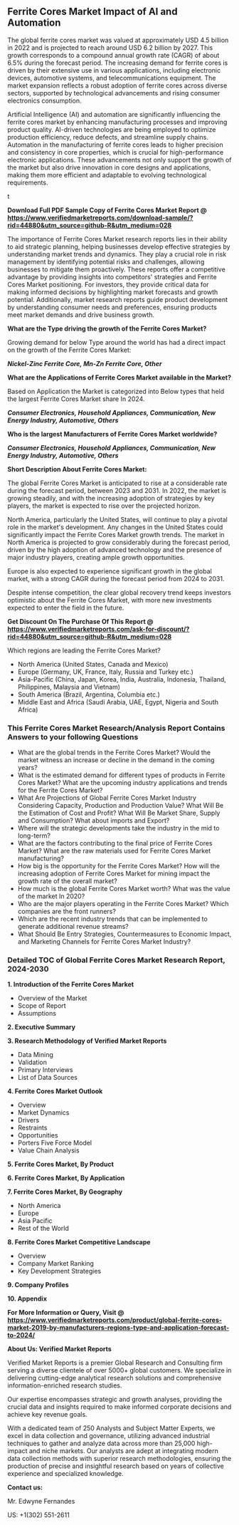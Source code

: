 <h2>Ferrite Cores Market Impact of AI and Automation</h2><p>The global ferrite cores market was valued at approximately USD 4.5 billion in 2022 and is projected to reach around USD 6.2 billion by 2027. This growth corresponds to a compound annual growth rate (CAGR) of about 6.5% during the forecast period. The increasing demand for ferrite cores is driven by their extensive use in various applications, including electronic devices, automotive systems, and telecommunications equipment. The market expansion reflects a robust adoption of ferrite cores across diverse sectors, supported by technological advancements and rising consumer electronics consumption.</p><p>Artificial Intelligence (AI) and automation are significantly influencing the ferrite cores market by enhancing manufacturing processes and improving product quality. AI-driven technologies are being employed to optimize production efficiency, reduce defects, and streamline supply chains. Automation in the manufacturing of ferrite cores leads to higher precision and consistency in core properties, which is crucial for high-performance electronic applications. These advancements not only support the growth of the market but also drive innovation in core designs and applications, making them more efficient and adaptable to evolving technological requirements.</p>t</p><p id="" class=""><strong>Download Full PDF Sample Copy of Ferrite Cores Market Report @ <a href="https://www.verifiedmarketreports.com/download-sample/?rid=44880&utm_source=github-R&utm_medium=028" target="_blank">https://www.verifiedmarketreports.com/download-sample/?rid=44880&utm_source=github-R&utm_medium=028</a></strong></p><p>The importance of&nbsp;Ferrite Cores Market research reports lies in their ability to aid strategic planning, helping businesses develop effective strategies by understanding market trends and dynamics. They play a crucial role in risk management by identifying potential risks and challenges, allowing businesses to mitigate them proactively. These reports offer a competitive advantage by providing insights into competitors' strategies and Ferrite Cores Market positioning. For investors, they provide critical data for making informed decisions by highlighting market forecasts and growth potential. Additionally, market research reports guide product development by understanding consumer needs and preferences, ensuring products meet market demands and drive business growth.</p><p><strong>What are the&nbsp;Type driving the growth of the Ferrite Cores Market?</strong></p><p id="" class="">Growing demand for below Type around the world has had a direct impact on the growth of the Ferrite Cores Market:</p><em><strong>Nickel-Zinc Ferrite Core, Mn-Zn Ferrite Core, Other</strong></em></p><strong>What are the&nbsp;Applications&nbsp;of Ferrite Cores Market available in the Market?</strong></p><p id="" class="">Based on Application the Market is categorized into Below types that held the largest Ferrite Cores Market share In 2024.</p><em><strong>Consumer Electronics, Household Appliances, Communication, New Energy Industry, Automotive, Others</strong></em></p><strong>Who is the largest Manufacturers of Ferrite Cores Market worldwide?</strong></p><p><em><strong>Consumer Electronics, Household Appliances, Communication, New Energy Industry, Automotive, Others</strong></em></p><p id="" class=""><strong>Short Description About Ferrite Cores Market:</strong></p><p>The global Ferrite Cores Market is anticipated to rise at a considerable rate during the forecast period, between 2023 and 2031. In 2022, the market is growing steadily, and with the increasing adoption of strategies by key players, the market is expected to rise over the projected horizon.</p><p>North America, particularly the United States, will continue to play a pivotal role in the market's development. Any changes in the United States could significantly impact the Ferrite Cores Market growth trends. The market in North America is projected to grow considerably during the forecast period, driven by the high adoption of advanced technology and the presence of major industry players, creating ample growth opportunities.</p><p>Europe is also expected to experience significant growth in the global market, with a strong CAGR during the forecast period from 2024 to 2031.</p><p>Despite intense competition, the clear global recovery trend keeps investors optimistic about the Ferrite Cores Market, with more new investments expected to enter the field in the future.</p><p id="" class=""><strong>Get Discount On The Purchase Of This Report @ <a href="https://www.verifiedmarketreports.com/ask-for-discount/?rid=44880&utm_source=github-R&utm_medium=028" target="_blank">https://www.verifiedmarketreports.com/ask-for-discount/?rid=44880&utm_source=github-R&utm_medium=028</a></strong></p>Which regions are leading the Ferrite Cores Market?</p><ul><li>North America (United States, Canada and Mexico)</li><li>Europe (Germany, UK, France, Italy, Russia and Turkey etc.)</li><li>Asia-Pacific (China, Japan, Korea, India, Australia, Indonesia, Thailand, Philippines, Malaysia and Vietnam)</li><li>South America (Brazil, Argentina, Columbia etc.)</li><li>Middle East and Africa (Saudi Arabia, UAE, Egypt, Nigeria and South Africa)</li></ul><h3 id="" class="">This Ferrite Cores Market Research/Analysis Report Contains Answers to your following Questions</h3><ul><li>What are the global trends in the Ferrite Cores Market? Would the market witness an increase or decline in the demand in the coming years?</li><li>What is the estimated demand for different types of products in Ferrite Cores Market? What are the upcoming industry applications and trends for the Ferrite Cores Market?</li><li>What Are Projections of Global Ferrite Cores Market Industry Considering Capacity, Production and Production Value? What Will Be the Estimation of Cost and Profit? What Will Be Market Share, Supply and Consumption? What about imports and Export?</li><li>Where will the strategic developments take the industry in the mid to long-term?</li><li>What are the factors contributing to the final price of Ferrite Cores Market? What are the raw materials used for Ferrite Cores Market manufacturing?</li><li>How big is the opportunity for the Ferrite Cores Market? How will the increasing adoption of Ferrite Cores Market for mining impact the growth rate of the overall market?</li><li>How much is the global Ferrite Cores Market worth? What was the value of the market In 2020?</li><li>Who are the major players operating in the Ferrite Cores Market? Which companies are the front runners?</li><li>Which are the recent industry trends that can be implemented to generate additional revenue streams?</li><li>What Should Be Entry Strategies, Countermeasures to Economic Impact, and Marketing Channels for Ferrite Cores Market Industry?</li></ul><h3 id="" class="">Detailed TOC of Global Ferrite Cores Market Research Report, 2024-2030</h3><p id="" class=""><strong>1. Introduction of the Ferrite Cores Market</strong></p><ul><li>Overview of the Market</li><li>Scope of Report</li><li>Assumptions</li></ul><p id="" class=""><strong>2. Executive Summary</strong></p><p id="" class=""><strong>3. Research Methodology of Verified Market Reports</strong></p><ul><li>Data Mining</li><li>Validation</li><li>Primary Interviews</li><li>List of Data Sources</li></ul><p id="" class=""><strong>4. Ferrite Cores Market Outlook</strong></p><ul><li>Overview</li><li>Market Dynamics</li><li>Drivers</li><li>Restraints</li><li>Opportunities</li><li>Porters Five Force Model</li><li>Value Chain Analysis</li></ul><p id="" class=""><strong>5. Ferrite Cores Market, By Product</strong></p><p id="" class=""><strong>6. Ferrite Cores Market, By Application</strong></p><p id="" class=""><strong>7. Ferrite Cores Market, By Geography</strong></p><ul><li>North America</li><li>Europe</li><li>Asia Pacific</li><li>Rest of the World</li></ul><p id="" class=""><strong>8. Ferrite Cores Market Competitive Landscape</strong></p><ul><li>Overview</li><li>Company Market Ranking</li><li>Key Development Strategies</li></ul><p id="" class=""><strong>9. Company Profiles</strong></p><p id="" class=""><strong>10. Appendix</strong></p><p id="" class=""><strong>For More Information or Query, Visit @ <a href="https://www.verifiedmarketreports.com/product/global-ferrite-cores-market-2019-by-manufacturers-regions-type-and-application-forecast-to-2024/" target="_blank">https://www.verifiedmarketreports.com/product/global-ferrite-cores-market-2019-by-manufacturers-regions-type-and-application-forecast-to-2024/</a></strong></p><p id="" class=""><strong>About Us: Verified Market Reports</strong></p><p id="" class="">Verified Market Reports is a premier Global Research and Consulting firm serving a diverse clientele of over 5000+ global customers. We specialize in delivering cutting-edge analytical research solutions and comprehensive information-enriched research studies.</p><p id="" class="">Our expertise encompasses strategic and growth analyses, providing the crucial data and insights required to make informed corporate decisions and achieve key revenue goals.</p><p id="" class="">With a dedicated team of 250 Analysts and Subject Matter Experts, we excel in data collection and governance, utilizing advanced industrial techniques to gather and analyze data across more than 25,000 high-impact and niche markets. Our analysts are adept at integrating modern data collection methods with superior research methodologies, ensuring the production of precise and insightful research based on years of collective experience and specialized knowledge.</p><p id="" class=""><strong>Contact us:</strong></p><p id="" class="">Mr. Edwyne Fernandes</p><p id="" class="">US: +1(302) 551-2611</p>